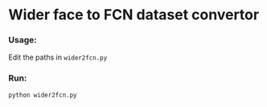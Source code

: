 
# Wider face to FCN dataset convertor
### Usage:
Edit the paths in `wider2fcn.py`

### Run:
	python wider2fcn.py

